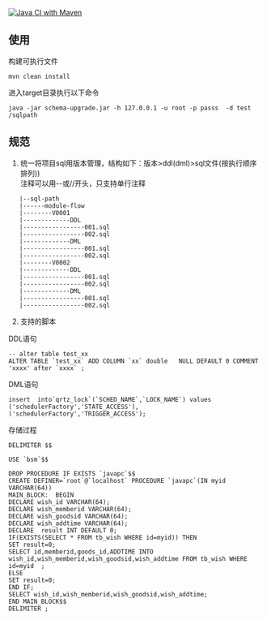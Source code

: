 [![Java CI with Maven](https://github.com/logerror/dbupgrade/actions/workflows/maven.yml/badge.svg?branch=release&event=push)](https://github.com/logerror/dbupgrade/actions/workflows/maven.yml)

## 使用

构建可执行文件
```
mvn clean install
```

进入target目录执行以下命令
```
java -jar schema-upgrade.jar -h 127.0.0.1 -u root -p passs  -d test /sqlpath
```
## 规范

1. 统一将项目sql用版本管理，结构如下：版本>ddl(dml)>sql文件(按执行顺序排列))        
   注释可以用--或//开头，只支持单行注释

```
   |--sql-path    
   |------module-flow    
   |--------V0001    
   |-------------DDL    
   |-----------------001.sql   
   |-----------------002.sql    
   |-------------DML   
   |-----------------001.sql   
   |-----------------002.sql   
   |--------V0002    
   |-------------DDL    
   |-----------------001.sql   
   |-----------------002.sql    
   |-------------DML   
   |-----------------001.sql   
   |-----------------002.sql
```

2. 支持的脚本

DDL语句
```
-- alter table test_xx
ALTER TABLE `test_xx` ADD COLUMN `xx` double   NULL DEFAULT 0 COMMENT 'xxxx' after `xxxx` ;
```

DML语句
```
insert  into`qrtz_lock`(`SCHED_NAME`,`LOCK_NAME`) values ('schedulerFactory','STATE_ACCESS'),('schedulerFactory','TRIGGER_ACCESS'); 
```

存储过程
```
DELIMITER $$

USE `bsm`$$

DROP PROCEDURE IF EXISTS `javapc`$$
CREATE DEFINER=`root`@`localhost` PROCEDURE `javapc`(IN myid VARCHAR(64))
MAIN_BLOCK:  BEGIN
DECLARE wish_id VARCHAR(64);
DECLARE wish_memberid VARCHAR(64);
DECLARE wish_goodsid VARCHAR(64);
DECLARE wish_addtime VARCHAR(64);
DECLARE  result INT DEFAULT 0;
IF(EXISTS(SELECT * FROM tb_wish WHERE id=myid)) THEN
SET result=0;
SELECT id,memberid,goods_id,ADDTIME INTO wish_id,wish_memberid,wish_goodsid,wish_addtime FROM tb_wish WHERE id=myid  ;  
ELSE
SET result=0; 
END IF; 
SELECT wish_id,wish_memberid,wish_goodsid,wish_addtime;
END MAIN_BLOCK$$
DELIMITER ;  
```
